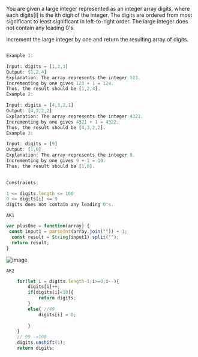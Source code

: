 You are given a large integer represented as an integer array digits, where each digits[i] is the ith digit of the integer. The digits are ordered from most significant to least significant in left-to-right order. The large integer does not contain any leading 0's.

Increment the large integer by one and return the resulting array of digits.

```js

Example 1:

Input: digits = [1,2,3]
Output: [1,2,4]
Explanation: The array represents the integer 123.
Incrementing by one gives 123 + 1 = 124.
Thus, the result should be [1,2,4].
Example 2:

Input: digits = [4,3,2,1]
Output: [4,3,2,2]
Explanation: The array represents the integer 4321.
Incrementing by one gives 4321 + 1 = 4322.
Thus, the result should be [4,3,2,2].
Example 3:

Input: digits = [9]
Output: [1,0]
Explanation: The array represents the integer 9.
Incrementing by one gives 9 + 1 = 10.
Thus, the result should be [1,0].
 

Constraints:

1 <= digits.length <= 100
0 <= digits[i] <= 9
digits does not contain any leading 0's.

```


`AK1` 

```js
var plusOne = function(array) {
 const input1 = parseInt(array.join("")) + 1;
  const result = String(input1).split("");
  return result;
}
```

![image](https://user-images.githubusercontent.com/75744588/160283212-59efa964-161d-45ba-b535-bc2bc2b1c863.png)


`AK2`
```js
    for(let i = digits.length-1;i>=0;i--){
        digits[i]++;
        if(digits[i]<10){
            return digits;
        }
        else{ //49
            digits[i] = 0;
            
        }
    }
    // 99 ->100
    digits.unshift(1);
    return digits;
```

